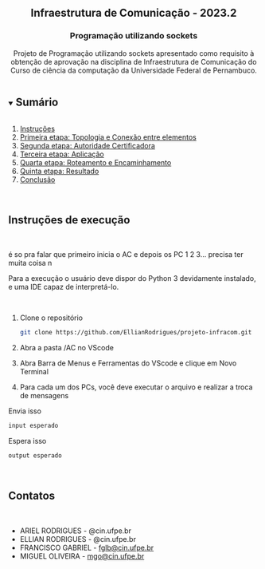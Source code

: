 <p align="center">

  <h2 align="center">Infraestrutura de Comunicação - 2023.2</h2>
  <h3 align="center">Programação utilizando sockets</h3>

  <p align="center">
    Projeto de Programação utilizando sockets apresentado como requisito à obtenção de aprovação na disciplina de Infraestrutura de Comunicação do Curso de ciência da computação da Universidade Federal de Pernambuco. <br />
  </p>
</p>

<!-- TABLE OF CONTENTS -->
<details open="open">
  <summary><h2 style="display: inline-block">Sumário</h2></summary>
  <ol>
    <li><a href="#intrucoes">Instruções</a></li>
    <li><a href="#">Primeira etapa: Topologia e Conexão entre elementos</a></li>
    <li><a href="#">Segunda etapa: Autoridade Certificadora</a></li></li>
    <li><a href="#">Terceira etapa: Aplicação</a></li>
    <li><a href="#">Quarta etapa: Roteamento e Encaminhamento</a></li>
    <li><a href="#">Quinta etapa: Resultado</a></li>
    <li><a href="#">Conclusão</a></li>
  </ol>
</details>

<br/> 

## Instruções de execução
<br/>
<p id="instrucoes">
  é so pra falar que primeiro inicia o AC e depois os PC 1 2 3... precisa ter muita coisa n

  Para a execução o usuário deve dispor do Python 3 devidamente instalado, e uma IDE capaz de interpretá-lo. 
</p>
<br/> 

1. Clone o repositório

   ```sh
   git clone https://github.com/EllianRodrigues/projeto-infracom.git
   ```

2. Abra a pasta /AC no VScode

3. Abra Barra de Menus e Ferramentas do VScode e clique em Novo Terminal

4. Para cada um dos PCs, você deve executar o arquivo e realizar a troca de mensagens

  Envia isso
   ```sh
   input esperado
   ```

   Espera isso 
   ```sh
   output esperado
   ```

<br/> 

## Contatos

<br/>

- ARIEL RODRIGUES - @cin.ufpe.br
- ELLIAN RODRIGUES - @cin.ufpe.br
- FRANCISCO GABRIEL - fglb@cin.ufpe.br
- MIGUEL OLIVEIRA - mgo@cin.ufpe.br

